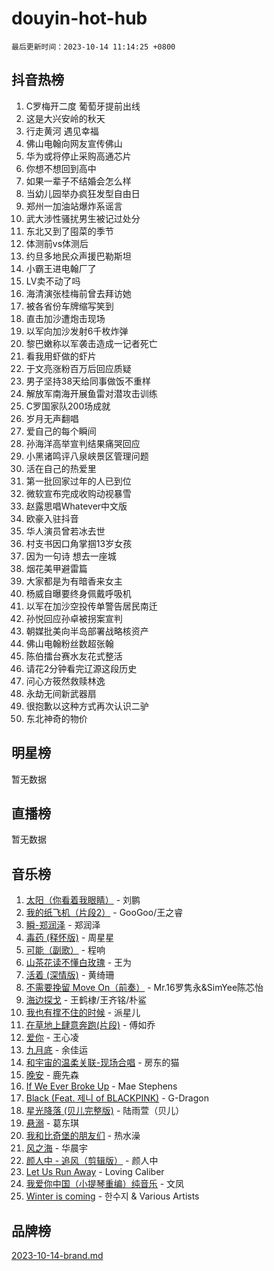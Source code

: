 # douyin-hot-hub

`最后更新时间：2023-10-14 11:14:25 +0800`

## 抖音热榜

1. C罗梅开二度 葡萄牙提前出线
1. 这是大兴安岭的秋天
1. 行走黄河 遇见幸福
1. 佛山电翰向网友宣传佛山
1. 华为或将停止采购高通芯片
1. 你想不想回到高中
1. 如果一辈子不结婚会怎么样
1. 当幼儿园举办疯狂发型自由日
1. 郑州一加油站爆炸系谣言
1. 武大涉性骚扰男生被记过处分
1. 东北又到了囤菜的季节
1. 体测前vs体测后
1. 约旦多地民众声援巴勒斯坦
1. 小霸王进电翰厂了
1. LV卖不动了吗
1. 海清演张桂梅前曾去拜访她
1. 被各省份车牌缩写笑到
1. 直击加沙遭炮击现场
1. 以军向加沙发射6千枚炸弹
1. 黎巴嫩称以军袭击造成一记者死亡
1. 看我用虾做的虾片
1. 于文亮涨粉百万后回应质疑
1. 男子坚持38天给同事做饭不重样
1. 解放军南海开展鱼雷对潜攻击训练
1. C罗国家队200场成就
1. 岁月无声翻唱
1. 爱自己的每个瞬间
1. 孙海洋高举宣判结果痛哭回应
1. 小黑诸鸣评八泉峡景区管理问题
1. 活在自己的热爱里
1. 第一批回家过年的人已到位
1. 微软宣布完成收购动视暴雪
1. 赵露思唱Whatever中文版
1. 欧豪入驻抖音
1. 华人演员曾若冰去世
1. 村支书因口角掌掴13岁女孩
1. 因为一句诗 想去一座城
1. 烟花美甲避雷篇
1. 大家都是为有暗香来女主
1. 杨威自曝要终身佩戴呼吸机
1. 以军在加沙空投传单警告居民南迁
1. 孙悦回应孙卓被拐案宣判
1. 朝媒批美向半岛部署战略核资产
1. 佛山电翰粉丝数超张翰
1. 陈伯擂台赛水友花式整活
1. 请花2分钟看完辽源这段历史
1. 问心方筱然救赎林逸
1. 永劫无间新武器扇
1. 很抱歉以这种方式再次认识二驴
1. 东北神奇的物价

## 明星榜

暂无数据

## 直播榜

暂无数据

## 音乐榜

1. [太阳（你看着我眼睛）](https://sf3-cdn-tos.douyinstatic.com/obj/tos-cn-ve-2774/ogWbyIQnlBFImVbeDocRdCIYtBHlbJXgfZMvgz) - 刘鹏
1. [我的纸飞机（片段2）](https://sf3-cdn-tos.douyinstatic.com/obj/tos-cn-ve-2774/oM2ZrKcg2CD5AeRB2gkeXOFB1IxAGJdZPazYHf) - GooGoo/王之睿
1. [瞬-郑润泽](https://sf3-cdn-tos.douyinstatic.com/obj/tos-cn-ve-2774/oYXHIohzvbNAzBhHgyksWpRM4bfkDsBdBDAynw) - 郑润泽
1. [毒药 (释怀版)](https://sf6-cdn-tos.douyinstatic.com/obj/tos-cn-ve-2774/oYILMEAzspdZBIzy4frJNB8ZHPHWAhiwowd4Ad) - 周星星
1. [可能（副歌）](https://sf6-cdn-tos.douyinstatic.com/obj/tos-cn-ve-2774/cde1731888894259b333569393c2fb51) - 程响
1. [山茶花读不懂白玫瑰](https://sf6-cdn-tos.douyinstatic.com/obj/tos-cn-ve-2774/osfn8B7DktrRHEPJgPCfDbw7QDQEkwC16BxZg9) - 王为
1. [活着 (深情版)](https://sf3-cdn-tos.douyinstatic.com/obj/tos-cn-ve-2774/oY8r2TelECK2BPZbDCj8xZKBQfPbwQyCt1cggn) - 黄绮珊
1. [不需要挽留 Move On（前奏）](https://sf6-cdn-tos.douyinstatic.com/obj/tos-cn-ve-2774/ooCBhgCCkF4nExzQL9WZSUbitfA8IsDkgQIYhe) - Mr.16罗隽永&SimYee陈芯怡
1. [海边探戈](https://sf3-cdn-tos.douyinstatic.com/obj/tos-cn-ve-2774/os9gE0VQCGqt6VQkZDyBBYvfSDY0QFe3vVmubn) - 王鹤棣/王齐铭/朴鲨
1. [我也有撑不住的时候](https://sf6-cdn-tos.douyinstatic.com/obj/tos-cn-ve-2774/okmtBE1dkIBhwxeiBJeDgQnQtICZWIJUI2bjQr) - 派星儿
1. [在草地上肆意奔跑(片段)](https://sf3-cdn-tos.douyinstatic.com/obj/tos-cn-ve-2774/8831d494742f45dabdfa8adb8b817259) - 傅如乔
1. [爱你](https://sf6-cdn-tos.douyinstatic.com/obj/tos-cn-ve-2774/oEfyTFYX4gOL9DMKAJebDCAASw8hYVIXz1nYaf) - 王心凌
1. [九月底](https://sf3-cdn-tos.douyinstatic.com/obj/tos-cn-ve-2774/oMfewG4PDTFhF8iz3OGQ7ABH5i6fCgnMaoCbzZ) - 余佳运
1. [和宇宙的温柔关联-现场合唱](https://sf3-cdn-tos.douyinstatic.com/obj/tos-cn-ve-2774/o0hONGDYQBgk0e5bqDeQOonVmncA6tC2nBwZLT) - 房东的猫
1. [晚安](https://sf6-cdn-tos.douyinstatic.com/obj/tos-cn-ve-2774/a724c5e224464218839820f4e4fd632f) - 鹿先森
1. [If We Ever Broke Up](https://sf3-cdn-tos.douyinstatic.com/obj/tos-cn-ve-2774/o8onj5HDk0ImtBmO0URBfeyCDXQJMYkQ1gb8Zy) - Mae Stephens
1. [Black (Feat. 제니 of BLACKPINK)](https://sf6-cdn-tos.douyinstatic.com/obj/tos-cn-ve-2774/2eb92e2debbe4fe0a552bc099aef7f28) - G-Dragon
1. [星光降落 (贝儿完整版)](https://sf3-cdn-tos.douyinstatic.com/obj/tos-cn-ve-2774/okwB9hAwyAtsFFkFBzAX1hOOfQuIoMNs0W2Mwr) - 陆雨萱（贝儿）
1. [悬溺](https://sf6-cdn-tos.douyinstatic.com/obj/tos-cn-ve-2774/f3b6cc53d2e944beb7094a3ff01b4e03) - 葛东琪
1. [我和比奇堡的朋友们](https://sf6-cdn-tos.douyinstatic.com/obj/tos-cn-ve-2774/f0505db981ea4a6d91453a15924a82aa) - 热水澡
1. [风之海](https://sf6-cdn-tos.douyinstatic.com/obj/tos-cn-ve-2774/oInqZ2gFbCQvB6wZNnZlJpBcfDBQ8t1e1XwYAi) - 华晨宇
1. [颜人中 - 追风（剪辑版）](https://sf3-cdn-tos.douyinstatic.com/obj/tos-cn-ve-2774/9107f711ded6416ab3279a81d71597f7) - 颜人中
1. [Let Us Run Away](https://sf3-cdn-tos.douyinstatic.com/obj/tos-cn-ve-2774/a9a280d910044fb0b9f4f74b0b27e854) - Loving Caliber
1. [我爱你中国（小提琴重编）纯音乐](https://sf3-cdn-tos.douyinstatic.com/obj/tos-cn-ve-2774/362de867442c4051acadb0a43fd60af8) - 文凤
1. [Winter is coming](https://sf6-cdn-tos.douyinstatic.com/obj/tos-cn-ve-2774/0a6c12efb2d84f2ba9a243d4e1eebb4e) - 한수지 & Various Artists

## 品牌榜

[2023-10-14-brand.md](2023-10-14-brand.md)
